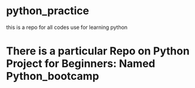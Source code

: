 # python_practice

this is a repo for all codes use for learning python

# There is a particular Repo on Python Project for Beginners: Named Python_bootcamp
